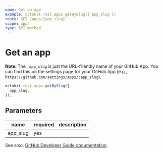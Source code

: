 ```yaml
---
name: Get an app
example: octokit.rest.apps.getBySlug({ app_slug })
route: GET /apps/{app_slug}
scope: apps
type: API method
---
```


# Get an app

**Note**: The `:app_slug` is just the URL-friendly name of your GitHub App. You can find this on the settings page for your GitHub App (e.g., `https://github.com/settings/apps/:app_slug`).

```js
octokit.rest.apps.getBySlug({
  app_slug,
});
```

## Parameters

<table>
  <thead>
    <tr>
      <th>name</th>
      <th>required</th>
      <th>description</th>
    </tr>
  </thead>
  <tbody>
    <tr><td>app_slug</td><td>yes</td><td>

</td></tr>
  </tbody>
</table>

See also: [GitHub Developer Guide documentation](https://docs.github.com/rest/apps/apps#get-an-app).
